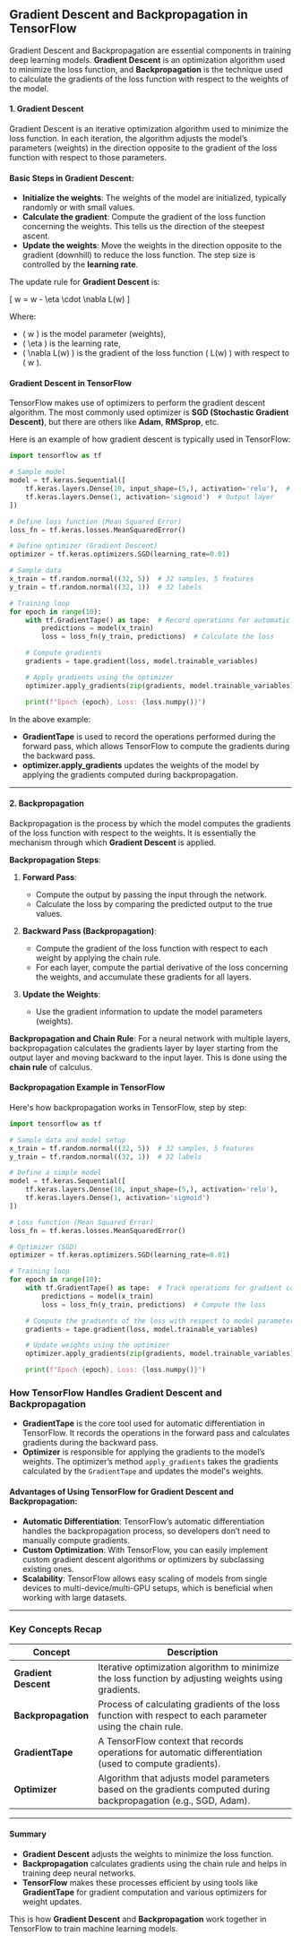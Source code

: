 ## **Gradient Descent and Backpropagation in TensorFlow**

Gradient Descent and Backpropagation are essential components in training deep learning models. **Gradient Descent** is an optimization algorithm used to minimize the loss function, and **Backpropagation** is the technique used to calculate the gradients of the loss function with respect to the weights of the model.

#### **1. Gradient Descent**
Gradient Descent is an iterative optimization algorithm used to minimize the loss function. In each iteration, the algorithm adjusts the model’s parameters (weights) in the direction opposite to the gradient of the loss function with respect to those parameters.

#### **Basic Steps in Gradient Descent**:
- **Initialize the weights**: The weights of the model are initialized, typically randomly or with small values.
- **Calculate the gradient**: Compute the gradient of the loss function concerning the weights. This tells us the direction of the steepest ascent.
- **Update the weights**: Move the weights in the direction opposite to the gradient (downhill) to reduce the loss function. The step size is controlled by the **learning rate**.
  
The update rule for **Gradient Descent** is:

\[
w = w - \eta \cdot \nabla L(w)
\]

Where:
- \( w \) is the model parameter (weights),
- \( \eta \) is the learning rate,
- \( \nabla L(w) \) is the gradient of the loss function \( L(w) \) with respect to \( w \).

#### **Gradient Descent in TensorFlow**
TensorFlow makes use of optimizers to perform the gradient descent algorithm. The most commonly used optimizer is **SGD (Stochastic Gradient Descent)**, but there are others like **Adam**, **RMSprop**, etc.

Here is an example of how gradient descent is typically used in TensorFlow:

```python
import tensorflow as tf

# Sample model
model = tf.keras.Sequential([
    tf.keras.layers.Dense(10, input_shape=(5,), activation='relu'),  # Example layer
    tf.keras.layers.Dense(1, activation='sigmoid')  # Output layer
])

# Define loss function (Mean Squared Error)
loss_fn = tf.keras.losses.MeanSquaredError()

# Define optimizer (Gradient Descent)
optimizer = tf.keras.optimizers.SGD(learning_rate=0.01)

# Sample data
x_train = tf.random.normal((32, 5))  # 32 samples, 5 features
y_train = tf.random.normal((32, 1))  # 32 labels

# Training loop
for epoch in range(10):
    with tf.GradientTape() as tape:  # Record operations for automatic differentiation
        predictions = model(x_train)
        loss = loss_fn(y_train, predictions)  # Calculate the loss

    # Compute gradients
    gradients = tape.gradient(loss, model.trainable_variables)

    # Apply gradients using the optimizer
    optimizer.apply_gradients(zip(gradients, model.trainable_variables))

    print(f"Epoch {epoch}, Loss: {loss.numpy()}")
```

In the above example:
- **GradientTape** is used to record the operations performed during the forward pass, which allows TensorFlow to compute the gradients during the backward pass.
- **optimizer.apply_gradients** updates the weights of the model by applying the gradients computed during backpropagation.

---

#### **2. Backpropagation**

Backpropagation is the process by which the model computes the gradients of the loss function with respect to the weights. It is essentially the mechanism through which **Gradient Descent** is applied.

**Backpropagation Steps**:
1. **Forward Pass**: 
   - Compute the output by passing the input through the network.
   - Calculate the loss by comparing the predicted output to the true values.

2. **Backward Pass (Backpropagation)**: 
   - Compute the gradient of the loss function with respect to each weight by applying the chain rule.
   - For each layer, compute the partial derivative of the loss concerning the weights, and accumulate these gradients for all layers.

3. **Update the Weights**: 
   - Use the gradient information to update the model parameters (weights).

**Backpropagation and Chain Rule**:
For a neural network with multiple layers, backpropagation calculates the gradients layer by layer starting from the output layer and moving backward to the input layer. This is done using the **chain rule** of calculus.

#### **Backpropagation Example in TensorFlow**
Here's how backpropagation works in TensorFlow, step by step:

```python
import tensorflow as tf

# Sample data and model setup
x_train = tf.random.normal((32, 5))  # 32 samples, 5 features
y_train = tf.random.normal((32, 1))  # 32 labels

# Define a simple model
model = tf.keras.Sequential([
    tf.keras.layers.Dense(10, input_shape=(5,), activation='relu'),
    tf.keras.layers.Dense(1, activation='sigmoid')
])

# Loss function (Mean Squared Error)
loss_fn = tf.keras.losses.MeanSquaredError()

# Optimizer (SGD)
optimizer = tf.keras.optimizers.SGD(learning_rate=0.01)

# Training loop
for epoch in range(10):
    with tf.GradientTape() as tape:  # Track operations for gradient computation
        predictions = model(x_train)
        loss = loss_fn(y_train, predictions)  # Compute the loss

    # Compute the gradients of the loss with respect to model parameters
    gradients = tape.gradient(loss, model.trainable_variables)

    # Update weights using the optimizer
    optimizer.apply_gradients(zip(gradients, model.trainable_variables))

    print(f"Epoch {epoch}, Loss: {loss.numpy()}")
```

### **How TensorFlow Handles Gradient Descent and Backpropagation**
- **GradientTape** is the core tool used for automatic differentiation in TensorFlow. It records the operations in the forward pass and calculates gradients during the backward pass.
- **Optimizer** is responsible for applying the gradients to the model’s weights. The optimizer’s method `apply_gradients` takes the gradients calculated by the `GradientTape` and updates the model's weights.

#### **Advantages of Using TensorFlow for Gradient Descent and Backpropagation**:
- **Automatic Differentiation**: TensorFlow’s automatic differentiation handles the backpropagation process, so developers don’t need to manually compute gradients.
- **Custom Optimization**: With TensorFlow, you can easily implement custom gradient descent algorithms or optimizers by subclassing existing ones.
- **Scalability**: TensorFlow allows easy scaling of models from single devices to multi-device/multi-GPU setups, which is beneficial when working with large datasets.

---

### **Key Concepts Recap**
| **Concept**            | **Description**                                                                                                 |
|------------------------|-----------------------------------------------------------------------------------------------------------------|
| **Gradient Descent**    | Iterative optimization algorithm to minimize the loss function by adjusting weights using gradients.            |
| **Backpropagation**     | Process of calculating gradients of the loss function with respect to each parameter using the chain rule.       |
| **GradientTape**        | A TensorFlow context that records operations for automatic differentiation (used to compute gradients).        |
| **Optimizer**           | Algorithm that adjusts model parameters based on the gradients computed during backpropagation (e.g., SGD, Adam). |

---

#### **Summary**
- **Gradient Descent** adjusts the weights to minimize the loss function.
- **Backpropagation** calculates gradients using the chain rule and helps in training deep neural networks.
- **TensorFlow** makes these processes efficient by using tools like **GradientTape** for gradient computation and various optimizers for weight updates.

This is how **Gradient Descent** and **Backpropagation** work together in TensorFlow to train machine learning models.